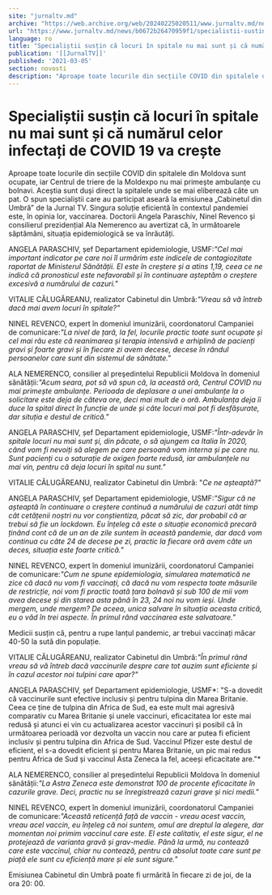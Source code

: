```yaml
---
site: "jurnaltv.md"
archive: "https://web.archive.org/web/20240225020511/www.jurnaltv.md/news/b0672b26470959f1/specialistii-sustin-ca-locuri-in-spitale-nu-mai-sunt-si-ca-numarul-celor-infectati-de-covid-19-va-"
url: "https://www.jurnaltv.md/news/b0672b26470959f1/specialistii-sustin-ca-locuri-in-spitale-nu-mai-sunt-si-ca-numarul-celor-infectati-de-covid-19-va-"
language: ro
title: "Specialiștii susțin că locuri în spitale nu mai sunt și că numărul celor infectați de COVID 19 va crește"
publication: '[[JurnalTV]]'
published: '2021-03-05'
section: novosti
description: "Aproape toate locurile din secțiile COVID din spitalele din Moldova sunt ocupate, iar Centrul de triere de la Moldexpo nu mai primește ambulanțe cu bolnavi. Aceștia sunt duși direct la spitalele unde se mai eliberează câte un pat. O spun specialiștii care au participat aseară la emisiunea „Cabinetul din Umbră” de la Jurnal TV. Singura soluție eficientă în contextul pandemiei este, în opinia lor, vaccinarea. Doctorii Angela Paraschiv, Ninel Revenco și consilierul prezidențial Ala Nemerenco au avertizat că, în următoarele săptămâni, situația epidemiologică se va înrăutăți."
---
```


# Specialiștii susțin că locuri în spitale nu mai sunt și că numărul celor infectați de COVID 19 va crește

Aproape toate locurile din secțiile COVID din spitalele din Moldova sunt ocupate, iar Centrul de triere de la Moldexpo nu mai primește ambulanțe cu bolnavi. Aceștia sunt duși direct la spitalele unde se mai eliberează câte un pat. O spun specialiștii care au participat aseară la emisiunea „Cabinetul din Umbră” de la Jurnal TV. Singura soluție eficientă în contextul pandemiei este, în opinia lor, vaccinarea. Doctorii Angela Paraschiv, Ninel Revenco și consilierul prezidențial Ala Nemerenco au avertizat că, în următoarele săptămâni, situația epidemiologică se va înrăutăți.

ANGELA PARASCHIV, șef Departament epidemiologie, USMF:*"Cel mai important indicator pe care noi îl urmărim este indicele de contagiozitate raportat de Ministerul Sănătății. El este în creștere și a atins 1,19, ceea ce ne indică că pronosticul este nefavorabil și în continuare așteptăm o creștere excesivă a numărului de cazuri."*

VITALIE CĂLUGĂREANU, realizator Cabinetul din Umbră:*"Vreau să vă întreb dacă mai avem locuri în spitale?"*

NINEL REVENCO, expert în domeniul imunizării, coordonatorul Campaniei de comunicare:*"La nivel de țară, la fel, locurile practic toate sunt ocupate și cel mai rău este că reanimarea și terapia intensivă e arhiplină de pacienți gravi și foarte gravi și în fiecare zi avem decese, decese în rândul persoanelor care sunt din sistemul de sănătate."*

ALA NEMERENCO, consilier al preşedintelui Republicii Moldova în domeniul sănătății:*"Acum seara, pot să vă spun că, la această oră, Centrul COVID nu mai primește ambulanțe. Perioada de deplasare a unei ambulanțe la o solicitare este deja de câteva ore, deci mai mult de o oră. Ambulanța deja îi duce la spital direct în funcție de unde și câte locuri mai pot fi desfășurate, dar situția e destul de critică."*

ANGELA PARASCHIV, șef Departament epidemiologie, USMF:*"Într-adevăr în spitale locuri nu mai sunt și, din păcate, o să ajungem ca Italia în 2020, când vom fi nevoiți să alegem pe care persoană vom interna și pe care nu. Sunt pacienți cu o saturație de oxigen foarte redusă, iar ambulanțele nu mai vin, pentru că deja locuri în spital nu sunt."*

VITALIE CĂLUGĂREANU, realizator Cabinetul din Umbră: "*Ce ne așteaptă?"*

ANGELA PARASCHIV, șef Departament epidemiologie, USMF:*"Sigur că ne așteaptă în continuare o creștere continuă a numărului de cazuri atât timp cât cetățenii noștri nu vor conștientiza, păcat să zic, dar probabil că ar trebui să fie un lockdown. Eu înțeleg că este o situație economică precară ținând cont că de un an de zile suntem în această pandemie, dar dacă vom continua cu câte 24 de decese pe zi, practic la fiecare oră avem câte un deces, situația este foarte critică."*

NINEL REVENCO, expert în domeniul imunizării, coordonatorul Campaniei de comunicare:*"Cum ne spune epidemiologia, simularea matematică ne zice că dacă nu vom fi vaccinați, că dacă nu vom respecta toate măsurile de restricție, noi vom fi practic toată țara bolnavă și sub 100 de mii vom avea decese și din starea asta până în 23, 24 noi nu vom ieși. Unde mergem, unde mergem? De aceea, unica salvare în situația aceasta critică, eu o văd în trei aspecte. În primul rând vaccinarea este salvatoare."*

Medicii susțin că, pentru a rupe lanțul pandemic, ar trebui vaccinați măcar 40-50 la sută din populație.

VITALIE CĂLUGĂREANU, realizator Cabinetul din Umbră:*"În primul rând vreau să vă întreb dacă vaccinurile despre care tot auzim sunt eficiente și în cazul acestor noi tulpini care apar?"*

ANGELA PARASCHIV, șef Departament epidemiologie, USMF*: "S-a dovedit că vaccinurile sunt efective inclusiv și pentru tulpina din Marea Britanie. Ceea ce ține de tulpina din Africa de Sud, ea este mult mai agresivă comparativ cu Marea Britanie și unele vaccinuri, eficacitatea lor este mai redusă și atunci ei vin cu actualizarea acestor vaccinuri și posibil că în următoarea perioadă vor dezvolta un vaccin nou care ar putea fi eficient inclusiv și pentru tulpina din Africa de Sud. Vaccinul Pfizer este destul de eficient, el s-a dovedit eficient și pentru Marea Britanie, un pic mai redus pentru Africa de Sud și vaccinul Asta Zeneca la fel, aceeși eficacitate are."*

ALA NEMERENCO, consilier al preşedintelui Republicii Moldova în domeniul sănătății:*"La Astra Zeneca este demonstrat 100 de procente eficacitate în cazurile grave. Deci, practic nu se înregistrează cazuri grave și nici medii."*

NINEL REVENCO, expert în domeniul imunizării, coordonatorul Campaniei de comunicare:*"Această reticență față de vaccin - vreau acest vaccin, vreau acel vaccin, eu înțeleg că noi suntem, omul are dreptul la alegere, dar momentan noi primim vaccinul care este. El este calitativ, el este sigur, el ne protejează de varianta gravă și grav-medie. Până la urmă, nu contează care este vaccinul, chiar nu contează, pentru că absolut toate care sunt pe piață ele sunt cu eficiență mare și ele sunt sigure."*

Emisiunea Cabinetul din Umbră poate fi urmărită în fiecare zi de joi, de la ora 20: 00.
